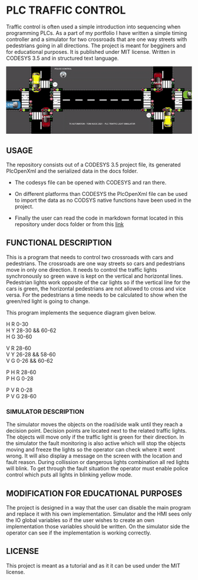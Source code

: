 # PLC TRAFFIC CONTROL

Traffic control is often used a simple introduction into sequencing when programming PLCs. As a part of my portfolio I have written a simple timing controller and a simulator for two crossroads that are one way streets with pedestrians going in all directions. The project is meant for begginers and for educational purposes. It is published under MIT license. Written in CODESYS 3.5 and in structured text language.

![Screenshot of the programs HMI](screenshot.gif)

## USAGE

The repository consists out of a CODESYS 3.5 project file, its generated PlcOpenXml and the serialized data in the docs folder.

* The codesys file can be opened with CODESYS and ran there.

* On different platforms than CODESYS the PlcOpenXml file can be used to import the data as no CODSYS native functions have been used in the project.

* Finally the user can read the code in markdown format located in this repository under docs folder or from this [link](docs/index_st.md)

## FUNCTIONAL DESCRIPTION

This is a program that needs to control two crossroads with cars and pedestrians. The crossroads are one way streets
so cars and pedestrians move in only one direction. It needs to control the traffic lights synchronously
so green wave is kept on the vertical and horizontal lines.
Pedestrian lights work opposite of the car lights so if the vertical line for the cars is green,
the horizontal pedestrians are not allowed to cross and vice versa.
For the pedestrians a time needs to be calculated to show when the green/red light is going to change.

This program implements the sequence diagram given below.

H R   0-30  
H Y   28-30 && 60-62  
H G   30-60  

V R   28-60  
V Y   26-28 && 58-60  
V G   0-26  && 60-62  

P H R 28-60  
P H G 0-28  

P V R 0-28  
P V G 28-60  

### SIMULATOR DESCRIPTION

The simulator moves the objects on the road/side walk until they reach a decision point. Decision points
are located next to the related traffic lights. The objects will move only if the traffic light is green
for their direction.
In the simulator the fault monitoring is also active which will stop the objects moving and freeze the lights
so the operator can check where it went wrong. It will also display a message on the screen with the location
and fault reason. During collission or dangerous lights combination all red lights will blink.
To get through the fault situation the operator must enable police control which puts all lights in blinking yellow mode.

## MODIFICATION FOR EDUCATIONAL PURPOSES

The project is designed in a way that the user can disable the main program and replace it with his own implementation. Simulator and the HMI sees only the IO global variables so if the user wishes to create an own implementation those variables should be written. On the simulator side the operator can see if the implementation is working correctly.

## LICENSE

This project is meant as a tutorial and as it it can be used under the MIT license.
